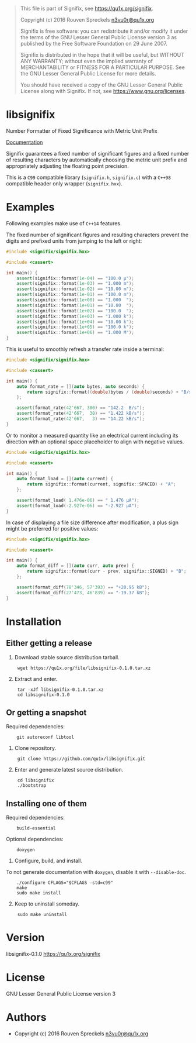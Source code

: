 > This file is part of Signifix, see <https://qu1x.org/signifix>.
> 
> Copyright (c) 2016 Rouven Spreckels <n3vu0r@qu1x.org>
> 
> Signifix is free software: you can redistribute it and/or modify
> it under the terms of the GNU Lesser General Public License version 3
> as published by the Free Software Foundation on 29 June 2007.
> 
> Signifix is distributed in the hope that it will be useful,
> but WITHOUT ANY WARRANTY; without even the implied warranty of
> MERCHANTABILITY or FITNESS FOR A PARTICULAR PURPOSE. See the
> GNU Lesser General Public License for more details.
> 
> You should have received a copy of the GNU Lesser General Public License
> along with Signifix. If not, see <https://www.gnu.org/licenses>.

# libsignifix

Number Formatter of Fixed Significance with Metric Unit Prefix

[Documentation](https://qu1x.org/file/libsignifix-0.1.0/index.html)

Signifix guarantees a fixed number of significant figures and a fixed number
of resulting characters by automatically choosing the metric unit prefix and
appropriately adjusting the floating point precision.

This is a `C99` compatible library (`signifix.h`, `signifix.c`) with a `C++98`
compatible header only wrapper (`signifix.hxx`).

# Examples

Following examples make use of `C++14` features.

The fixed number of significant figures and resulting characters prevent the
digits and prefixed units from jumping to the left or right:

```c++
#include <signifix/signifix.hxx>

#include <cassert>

int main() {
	assert(signifix::format(1e-04) == "100.0 µ");
	assert(signifix::format(1e-03) == "1.000 m");
	assert(signifix::format(1e-02) == "10.00 m");
	assert(signifix::format(1e-01) == "100.0 m");
	assert(signifix::format(1e+00) == "1.000  ");
	assert(signifix::format(1e+01) == "10.00  ");
	assert(signifix::format(1e+02) == "100.0  ");
	assert(signifix::format(1e+03) == "1.000 k");
	assert(signifix::format(1e+04) == "10.00 k");
	assert(signifix::format(1e+05) == "100.0 k");
	assert(signifix::format(1e+06) == "1.000 M");
}
```

This is useful to smoothly refresh a transfer rate inside a terminal:

```c++
#include <signifix/signifix.hxx>

#include <cassert>

int main() {
	auto format_rate = [](auto bytes, auto seconds) {
		return signifix::format((double)bytes / (double)seconds) + "B/s";
	};

	assert(format_rate(42'667, 300) == "142.2  B/s");
	assert(format_rate(42'667,  30) == "1.422 kB/s");
	assert(format_rate(42'667,   3) == "14.22 kB/s");
}
```

Or to monitor a measured quantity like an electrical current including its
direction with an optional space placeholder to align with negative values.

```c++
#include <signifix/signifix.hxx>

#include <cassert>

int main() {
	auto format_load = [](auto current) {
		return signifix::format(current, signifix::SPACED) + "A";
	};

	assert(format_load( 1.476e-06) == " 1.476 µA");
	assert(format_load(-2.927e-06) == "-2.927 µA");
}
```

In case of displaying a file size difference after modification, a plus sign
might be preferred for positive values:

```c++
#include <signifix/signifix.hxx>

#include <cassert>

int main() {
	auto format_diff = [](auto curr, auto prev) {
		return signifix::format(curr - prev, signifix::SIGNED) + "B";
	};

	assert(format_diff(78'346, 57'393) == "+20.95 kB");
	assert(format_diff(27'473, 46'839) == "-19.37 kB");
}
```

# Installation

## Either getting a release

1. Download stable source distribution tarball.

		wget https://qu1x.org/file/libsignifix-0.1.0.tar.xz

2. Extract and enter.

		tar -xJf libsignifix-0.1.0.tar.xz
		cd libsignifix-0.1.0

## Or getting a snapshot

Required dependencies:

		git autoreconf libtool

1. Clone repository.

		git clone https://github.com/qu1x/libsignifix.git

2. Enter and generate latest source distribution.

		cd libsignifix
		./bootstrap

## Installing one of them

Required dependencies:

		build-essential

Optional dependencies:

		doxygen

1. Configure, build, and install.

To not generate documentation with `doxygen`, disable it with `--disable-doc`.

		./configure CFLAGS="$CFLAGS -std=c99"
		make
		sudo make install

2. Keep to uninstall someday.

		sudo make uninstall

# Version

libsignifix-0.1.0 <https://qu1x.org/signifix>

# License

GNU Lesser General Public License version 3

# Authors

* Copyright (c) 2016 Rouven Spreckels <n3vu0r@qu1x.org>

